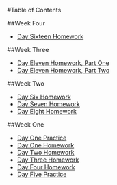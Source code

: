 #Table of Contents

##Week Four
* [Day Sixteen Homework](http://crowjm.github.io/tiy_assignments/day_16/surf_paddle_rwd)

##Week Three
* [Day Eleven Homework, Part One](http://crowjm.github.io/tiy_assignments/day_11/sassy_design_agency/)
* [Day Eleven Homework, Part Two](http://crowjm.github.io/tiy_assignments/day_11/sassy_styles_conf/)

##Week Two
* [Day Six Homework](http://crowjm.github.io/tiy_assignments/06_cool_design_agency)
* [Day Seven Homework](http://crowjm.github.io/tiy_assignments/day_07)
* [Day Eight Homework](http://crowjm.github.io/tiy_assignments/day_08/surf_and_paddle)

##Week One
* [Day One Practice](http://crowjm.github.io/tiy_assignments/day_01_practice)
* [Day One Homework](http://crowjm.github.io/tiy_assignments/day_01)
* [Day Two Homework](http://crowjm.github.io/tiy_assignments/day_02)
* [Day Three Homework](http://crowjm.github.io/tiy_assignments/day_03)
* [Day Four Homework](http://crowjm.github.io/tiy_assignments/day_04)
* [Day Five Practice](http://crowjm.github.io/tiy_assignments/about-me-extra)